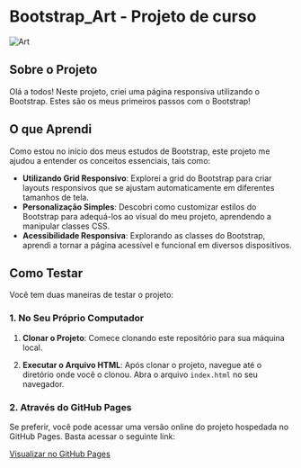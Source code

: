 # Bootstrap_Art - Projeto de curso

![Art](https://github.com/Ruan-Moraes/Bootstrap_Art/assets/129057792/14ba4954-c023-48cb-bdaf-28176a8e89d3)

## Sobre o Projeto

Olá a todos! Neste projeto, criei uma página responsiva utilizando o Bootstrap. Estes são os meus primeiros passos com o Bootstrap!

## O que Aprendi

Como estou no início dos meus estudos de Bootstrap, este projeto me ajudou a entender os conceitos essenciais, tais como:

- **Utilizando Grid Responsivo**: Explorei a grid do Bootstrap para criar layouts responsivos que se ajustam automaticamente em diferentes tamanhos de tela.
- **Personalização Simples**: Descobri como customizar estilos do Bootstrap para adequá-los ao visual do meu projeto, aprendendo a manipular classes CSS.
- **Acessibilidade Responsiva**: Explorando as classes do Bootstrap, aprendi a tornar a página acessível e funcional em diversos dispositivos.

## Como Testar

Você tem duas maneiras de testar o projeto:

### 1. No Seu Próprio Computador

1. **Clonar o Projeto**: Comece clonando este repositório para sua máquina local.

2. **Executar o Arquivo HTML**: Após clonar o projeto, navegue até o diretório onde você o clonou. Abra o arquivo `index.html` no seu navegador.

### 2. Através do GitHub Pages

Se preferir, você pode acessar uma versão online do projeto hospedada no GitHub Pages. Basta acessar o seguinte link:

[Visualizar no GitHub Pages](https://ruan-moraes.github.io/Bootstrap_Art/)
